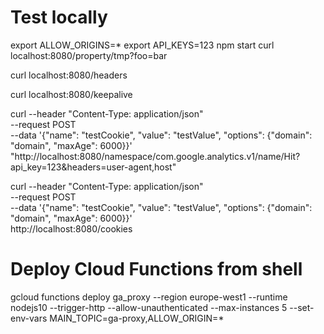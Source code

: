 # Test locally
export ALLOW_ORIGINS=*
export API_KEYS=123
npm start
curl localhost:8080/property/tmp?foo=bar

curl localhost:8080/headers

curl localhost:8080/keepalive

curl --header "Content-Type: application/json" \
  --request POST \
  --data '{"name": "testCookie", "value": "testValue", "options": {"domain": "domain", "maxAge": 6000}}' \
  "http://localhost:8080/namespace/com.google.analytics.v1/name/Hit?api_key=123&headers=user-agent,host"

curl --header "Content-Type: application/json" \
  --request POST \
  --data '{"name": "testCookie", "value": "testValue", "options": {"domain": "domain", "maxAge": 6000}}' \
  http://localhost:8080/cookies

  # Deploy Cloud Functions from shell
  gcloud functions deploy ga_proxy --region europe-west1 --runtime nodejs10 --trigger-http --allow-unauthenticated --max-instances 5 --set-env-vars MAIN_TOPIC=ga-proxy,ALLOW_ORIGIN=*